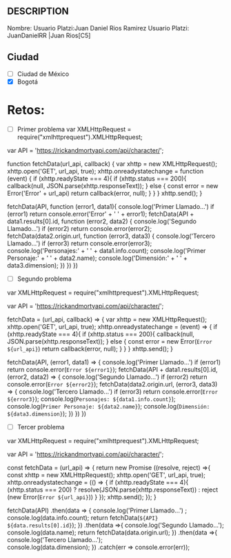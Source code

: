 ## DESCRIPTION

Nombre:
Usuario Platzi:Juan Daniel Rios Ramirez Usuario Platzi: JuanDanielRR |Juan Rios[C5]

## Ciudad
- [ ] Ciudad de México
- [x] Bogotá

# Retos:
  - [ ] Primer problema
  var XMLHttpRequest = require("xmlhttprequest").XMLHttpRequest;

var API = 'https://rickandmortyapi.com/api/character/';


function fetchData(url_api, callback) {
  var xhttp = new XMLHttpRequest();
  xhttp.open('GET', url_api, true);
  xhttp.onreadystatechange = function (event) {
    if (xhttp.readyState === 4){
      if (xhttp.status === 200){
        callback(null, JSON.parse(xhttp.responseText));
      } else {
        const error = new Error('Error' + url_api)
        return callback(error, null);
      }
    }
  }
  xhttp.send();
}

fetchData(API, function (error1, data1){
  console.log('Primer Llamado...') 
  if (error1) return console.error('Error' + ' ' + error1);
  fetchData(API + data1.results[0].id, function (error2, data2) {
    console.log('Segundo Llamado...')
    if (error2) return console.error(error2);
    fetchData(data2.origin.url, function (error3, data3) {
      console.log('Tercero Llamado...')
      if (error3) return console.error(error3);
      console.log('Personajes:' + ' ' + data1.info.count);
      console.log('Primer Personaje:' + ' ' + data2.name);
      console.log('Dimensión:' + ' ' + data3.dimension);
    })
  })
}) 
  
  
  - [ ] Segundo problema
  
  var XMLHttpRequest = require("xmlhttprequest").XMLHttpRequest;

var API = 'https://rickandmortyapi.com/api/character/';

fetchData = (url_api, callback) => {
  var xhttp = new XMLHttpRequest();
  xhttp.open('GET', url_api, true);
  xhttp.onreadystatechange = (event) => {
    if (xhttp.readyState === 4){
      if (xhttp.status === 200){
        callback(null, JSON.parse(xhttp.responseText));
      } else {
        const error = new Error(`Error ${url_api}`)
        return callback(error, null);
      }
    }
  }
  xhttp.send();
}

fetchData(API,  (error1, data1) => { 
  console.log('Primer Llamado...') 
  if (error1) return console.error(`Error ${error1}`);
  fetchData(API + data1.results[0].id,  (error2, data2) => {
    console.log('Segundo Llamado...')
    if (error2) return console.error(`Error ${error2}`);
    fetchData(data2.origin.url, (error3, data3) => {
      console.log('Tercero Llamado...')
      if (error3) return console.error(`Error ${error3}`);
      console.log(`Personajes: ${data1.info.count}`);
      console.log(`Primer Personaje: ${data2.name}`);
      console.log(`Dimensión: ${data3.dimension}`);
    })
  })
})
  - [ ] Tercer problema
  
  var XMLHttpRequest = require("xmlhttprequest").XMLHttpRequest;

var API = 'https://rickandmortyapi.com/api/character/';

const fetchData = (url_api) => {
  return new Promise ((resolve, reject) =>{
    const xhttp = new XMLHttpRequest();
    xhttp.open('GET', url_api, true);
    xhttp.onreadystatechange = (() => {
    if (xhttp.readyState === 4){
      (xhttp.status === 200)
        ? resolve(JSON.parse(xhttp.responseText))
        : reject (new Error(`Error ${url_api}`))
      }
    });
    xhttp.send();
  });
}


fetchData(API)
  .then(data => {
    console.log('Primer Llamado...') ;
    console.log(data.info.count);
    return fetchData(`${API} ${data.results[0].id}`);
  })
  .then(data =>{
    console.log('Segundo Llamado...');
    console.log(data.name);
    return fetchData(data.origin.url);
  })
.then(data =>{
  console.log('Tercero Llamado...');  
  console.log(data.dimension);
})
.catch(err => console.error(err));
